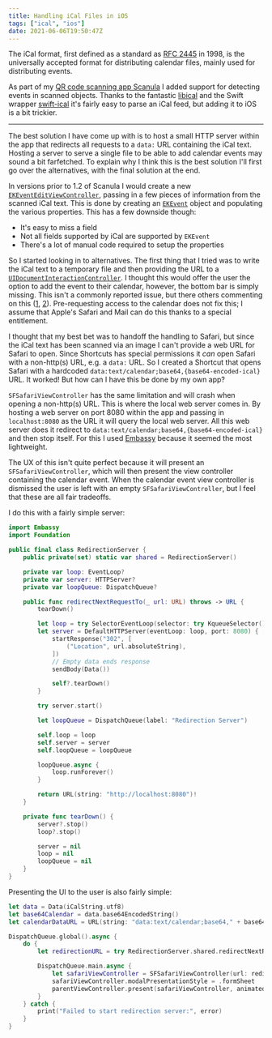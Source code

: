 ```yaml
---
title: Handling iCal Files in iOS
tags: ["ical", "ios"]
date: 2021-06-06T19:50:47Z
---
```


The iCal format, first defined as a standard as [RFC 2445](https://datatracker.ietf.org/doc/html/rfc2445) in 1998, is the universally accepted format for distributing calendar files, mainly used for distributing events.

As part of my [QR code scanning app Scanula](/apps/scanula) I added support for detecting events in scanned objects. Thanks to the fantastic [libical](https://github.com/libical/libical) and the Swift wrapper [swift-ical](https://github.com/tbartelmess/swift-ical) it's fairly easy to parse an iCal feed, but adding it to iOS is a bit trickier.

---

The best solution I have come up with is to host a small HTTP server within the app that redirects all requests to a `data:` URL containing the iCal text. Hosting a server to serve a single file to be able to add calendar events may sound a bit farfetched. To explain why I think this is the best solution I'll first go over the alternatives, with the final solution at the end.

In versions prior to 1.2 of Scanula I would create a new [`EKEventEditViewController`](https://developer.apple.com/documentation/eventkitui/ekeventeditviewcontroller), passing in a few pieces of information from the scanned iCal text. This is done by creating an [`EKEvent`](https://developer.apple.com/documentation/eventkit/ekevent) object and populating the various properties. This has a few downside though:

- It's easy to miss a field
- Not all fields supported by iCal are supported by `EKEvent`
- There's a lot of manual code required to setup the properties

So I started looking in to alternatives. The first thing that I tried was to write the iCal text to a temporary file and then providing the URL to a [`UIDocumentInteractionController`](https://developer.apple.com/documentation/uikit/uidocumentinteractioncontroller). I thought this would offer the user the option to add the event to their calendar, however, the bottom bar is simply missing. This isn't a commonly reported issue, but there others commenting on this ([1](https://developer.apple.com/forums/thread/105849), [2](https://stackoverflow.com/questions/27927665/uidocumentinteractioncontroller-calendar-access)). Pre-requesting access to the calendar does not fix this; I assume that Apple's Safari and Mail can do this thanks to a special entitlement.

I thought that my best bet was to handoff the handling to Safari, but since the iCal text has been scanned via an image I can't provide a web URL for Safari to open. Since Shortcuts has special permissions it _can_ open Safari with a non-http(s) URL, e.g. a `data:` URL. So I created a Shortcut that opens Safari with a hardcoded `data:text/calendar;base64,{base64-encoded-ical}` URL. It worked! But how can I have this be done by my own app?

`SFSafariViewController` has the same limitation and will crash when opening a non-http(s) URL. This is where the local web server comes in. By hosting a web server on port 8080 within the app and passing in `localhost:8080` as the URL it will query the local web server. All this web server does it redirect to `data:text/calendar;base64,{base64-encoded-ical}` and then stop itself. For this I used [Embassy](https://github.com/envoy/Embassy/) because it seemed the most lightweight.

The UX of this isn't quite perfect because it will present an `SFSafariViewController`, which will then present the view controller containing the calendar event. When the calendar event view controller is dismissed the user is left with an empty `SFSafariViewController`, but I feel that these are all fair tradeoffs.

I do this with a fairly simple server:

```swift
import Embassy
import Foundation

public final class RedirectionServer {
    public private(set) static var shared = RedirectionServer()

    private var loop: EventLoop?
    private var server: HTTPServer?
    private var loopQueue: DispatchQueue?

    public func redirectNextRequestTo(_ url: URL) throws -> URL {
        tearDown()

        let loop = try SelectorEventLoop(selector: try KqueueSelector())
        let server = DefaultHTTPServer(eventLoop: loop, port: 8080) { [weak self] _, startResponse, sendBody in
            startResponse("302", [
                ("Location", url.absoluteString),
            ])
            // Empty data ends response
            sendBody(Data())

            self?.tearDown()
        }

        try server.start()

        let loopQueue = DispatchQueue(label: "Redirection Server")

        self.loop = loop
        self.server = server
        self.loopQueue = loopQueue

        loopQueue.async {
            loop.runForever()
        }

        return URL(string: "http://localhost:8080")!
    }

    private func tearDown() {
        server?.stop()
        loop?.stop()

        server = nil
        loop = nil
        loopQueue = nil
    }
}
```

Presenting the UI to the user is also fairly simple:

```swift
let data = Data(iCalString.utf8)
let base64Calendar = data.base64EncodedString()
let calendarDataURL = URL(string: "data:text/calendar;base64," + base64Calendar)!

DispatchQueue.global().async {
    do {
        let redirectionURL = try RedirectionServer.shared.redirectNextRequestTo(calendarDataURL)

        DispatchQueue.main.async {
            let safariViewController = SFSafariViewController(url: redirectionURL)
            safariViewController.modalPresentationStyle = .formSheet
            parentViewController.present(safariViewController, animated: true, completion: nil)
        }
    } catch {
        print("Failed to start redirection server:", error)
    }
}
```
